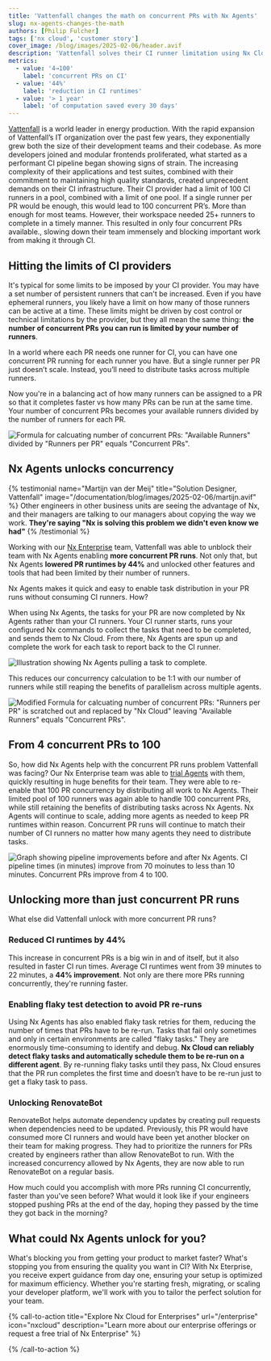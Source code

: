 ```yaml
---
title: 'Vattenfall changes the math on concurrent PRs with Nx Agents'
slug: nx-agents-changes-the-math
authors: [Philip Fulcher]
tags: ['nx cloud', 'customer story']
cover_image: /blog/images/2025-02-06/header.avif
description: 'Vattenfall solves their CI runner limitation using Nx Cloud, improving from 4 concurrent PRs to 100.'
metrics:
  - value: '4→100'
    label: 'concurrent PRs on CI'
  - value: '44%'
    label: 'reduction in CI runtimes'
  - value: '> 1 year'
    label: 'of computation saved every 30 days'
---
```


[Vattenfall](https://group.vattenfall.com/) is a world leader in energy production. With the rapid expansion of Vattenfall’s IT organization over the past few years, they exponentially grew both the size of their development teams and their codebase. As more developers joined and modular frontends proliferated, what started as a performant CI pipeline began showing signs of strain. The increasing complexity of their applications and test suites, combined with their commitment to maintaining high quality standards, created unprecedent demands on their CI infrastructure. Their CI provider had a limit of 100 CI runners in a pool, combined with a limit of one pool. If a single runner per PR would be enough, this would lead to 100 concurrent PR’s. More than enough for most teams. However, their workspace needed 25+ runners to complete in a timely manner. This resulted in only four concurrent PRs available., slowing down their team immensely and blocking important work from making it through CI.

## Hitting the limits of CI providers

It's typical for some limits to be imposed by your CI provider. You may have a set number of persistent runners that can't be increased. Even if you have ephemeral runners, you likely have a limit on how many of those runners can be active at a time. These limits might be driven by cost control or technical limitations by the provider, but they all mean the same thing: **the number of concurrent PRs you can run is limited by your number of runners**.

In a world where each PR needs one runner for CI, you can have one concurrent PR running for each runner you have. But a single runner per PR just doesn’t scale. Instead, you’ll need to distribute tasks across multiple runners.

Now you're in a balancing act of how many runners can be assigned to a PR so that it completes faster vs how many PRs can be run at the same time. Your number of concurrent PRs becomes your available runners divided by the number of runners for each PR.

![Formula for calcuating number of concurrent PRs: "Available Runners" divided by "Runners per PR" equals "Concurrent PRs".](/blog/images/2025-02-06/previous-formula.avif)

## Nx Agents unlocks concurrency

{% testimonial
    name="Martijn van der Meij"
    title="Solution Designer, Vattenfall"
    image="/documentation/blog/images/2025-02-06/martijn.avif" %}
Other engineers in other business units are seeing the advantage of Nx, and their managers are talking to our managers about copying the way we work. **They're saying "Nx is solving this problem we didn't even know we had"**
{% /testimonial %}

Working with our [Nx Enterprise](/enterprise) team, Vattenfall was able to unblock their team with Nx Agents enabling **more concurrent PR runs**. Not only that, but Nx Agents **lowered PR runtimes by 44%** and unlocked other features and tools that had been limited by their number of runners.

Nx Agents makes it quick and easy to enable task distribution in your PR runs without consuming CI runners. How?

When using Nx Agents, the tasks for your PR are now completed by Nx Agents rather than your CI runners. Your CI runner starts, runs your configured Nx commands to collect the tasks that need to be completed, and sends them to Nx Cloud. From there, Nx Agents are spun up and complete the work for each task to report back to the CI runner.

![Illustration showing Nx Agents pulling a task to complete.](/blog/images/2025-02-06/agents.avif)

This reduces our concurrency calculation to be 1:1 with our number of runners while still reaping the benefits of parallelism across multiple agents.

![Modified Formula for calcuating number of concurrent PRs: "Runners per PR" is scratched out and replaced by "Nx Cloud" leaving "Available Runners" equals "Concurrent PRs".](/blog/images/2025-02-06/new-formula.avif)

## From 4 concurrent PRs to 100

So, how did Nx Agents help with the concurrent PR runs problem Vattenfall was facing? Our Nx Enterprise team was able to [trial Agents](/enterprise/trial) with them, quickly resulting in huge benefits for their team. They were able to re-enable that 100 PR concurrency by distributing all work to Nx Agents. Their limited pool of 100 runners was again able to handle 100 concurrent PRs, while still retaining the benefits of distributing tasks across Nx Agents. Nx Agents will continue to scale, adding more agents as needed to keep PR runtimes within reason. Concurrent PR runs will continue to match their number of CI runners no matter how many agents they need to distribute tasks.

![Graph showing pipeline improvements before and after Nx Agents. CI pipeline times (in minutes) improve from 70 moinutes to less than 10 minutes. Concurrent PRs improve from 4 to 100.](/blog/images/2025-02-06/pipeline-improvements.avif)

## Unlocking more than just concurrent PR runs

What else did Vattenfall unlock with more concurrent PR runs?

### Reduced CI runtimes by 44%

This increase in concurrent PRs is a big win in and of itself, but it also resulted in faster CI run times. Average CI runtimes went from 39 minutes to 22 minutes, a **44% improvement**. Not only are there more PRs running concurrently, they're running faster.

### Enabling flaky test detection to avoid PR re-runs

Using Nx Agents has also enabled flaky task retries for them, reducing the number of times that PRs have to be re-run. Tasks that fail only sometimes and only in certain environments are called "flaky tasks." They are enormously time-consuming to identify and debug. **Nx Cloud can reliably detect flaky tasks and automatically schedule them to be re-run on a different agent**. By re-running flaky tasks until they pass, Nx Cloud ensures that the PR run completes the first time and doesn’t have to be re-run just to get a flaky task to pass.

### Unlocking RenovateBot

RenovateBot helps automate dependency updates by creating pull requests when dependencies need to be updated. Previously, this PR would have consumed more CI runners and would have been yet another blocker on their team for making progress. They had to prioritize the runners for PRs created by engineers rather than allow RenovateBot to run. With the increased concurrency allowed by Nx Agents, they are now able to run RenovateBot on a regular basis.

How much could you accomplish with more PRs running CI concurrently, faster than you've seen before? What would it look like if your engineers stopped pushing PRs at the end of the day, hoping they passed by the time they got back in the morning?

## What could Nx Agents unlock for you?

What's blocking you from getting your product to market faster? What's stopping you from ensuring the quality you want in CI? With Nx Eterprise, you receive expert guidance from day one, ensuring your setup is optimized for maximum efficiency. Whether you're starting fresh, migrating, or scaling your developer platform, we'll work with you to tailor the perfect solution for your team.

{% call-to-action title="Explore Nx Cloud for Enterprises" url="/enterprise" icon="nxcloud" description="Learn more about our enterprise offerings or request a free trial of Nx Enterprise" %}

{% /call-to-action %}
